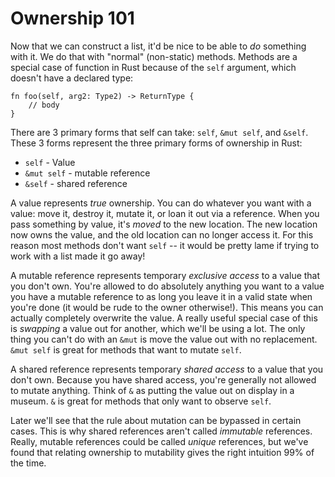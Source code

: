 # Ownership 101

Now that we can construct a list, it'd be nice to be able to *do* something
with it. We do that with "normal" (non-static) methods. Methods are a special
case of function in Rust because of  the `self` argument, which doesn't have
a declared type:

```rust,ignore
fn foo(self, arg2: Type2) -> ReturnType {
    // body
}
```

There are 3 primary forms that self can take: `self`, `&mut self`, and `&self`.
These 3 forms represent the three primary forms of ownership in Rust:

* `self` - Value
* `&mut self` - mutable reference
* `&self` - shared reference

A value represents *true* ownership. You can do whatever you want with a value:
move it, destroy it, mutate it, or loan it out via a reference. When you pass
something by value, it's *moved* to the new location. The new location now
owns the value, and the old location can no longer access it. For this reason
most methods don't want `self` -- it would be pretty lame if trying to work with
a list made it go away!

A mutable reference represents temporary *exclusive access* to a value that you
don't own. You're allowed to do absolutely anything you want to a value you
have a mutable reference to as long you leave it in a valid state when you're
done (it would be rude to the owner otherwise!). This means you can actually completely
overwrite the value. A really useful special case of this is *swapping* a value
out for another, which we'll be using a lot. The only thing you can't do with an
`&mut` is move the value out with no replacement. `&mut self` is great for
methods that want to mutate `self`.

A shared reference represents temporary *shared access* to a value that you
don't own. Because you have shared access, you're generally not allowed to
mutate anything. Think of `&` as putting the value out on display in a museum.
`&` is great for methods that only want to observe `self`.

Later we'll see that the rule about mutation can be bypassed in certain cases.
This is why shared references aren't called *immutable* references. Really,
mutable references could be called *unique* references, but we've found that
relating ownership to mutability gives the right intuition 99% of the time.
